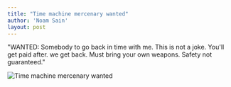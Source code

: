 ```yaml
---
title: "Time machine mercenary wanted"
author: 'Noam Sain'
layout: post
---
```


"WANTED: Somebody to go back in time with me. This is not a joke. You'll get paid after. we get back. Must bring your own weapons. Safety not guaranteed."

![Time machine mercenary wanted](https://2.bp.blogspot.com/_8aN4krk1nsk/TG-91gdqbHI/AAAAAAAAAaw/lzvi3u3Kdps/s1600/20100303.jpg "Time machine mercenary wanted")
